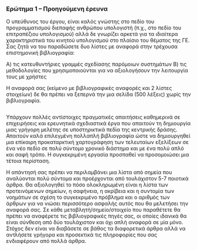 ### Ερώτημα 1 – Προηγούμενη έρευνα
<div class="row"><div class="column"> Ο υπεύθυνος του έργου, είναι καλός γνώστης στο πεδίο του προγραμματισμού διεπαφής ανθρώπου υπολογιστή (π.χ., στο πεδίο του επιτραπέζιου υπολογισμού) αλλά δε γνωρίζει αρκετά για τα ιδιαίτερα χαρακτηριστικά του κινητού υπολογισμού στο πλαίσιο του θέματος της ΓΕ. Σας ζητά να του παραδώσετε δυο λίστες με αναφορά στην τρέχουσα επιστημονική βιβλιογραφία:

Α) τις κατευθυντήριες γραμμές σχεδίασης παρόμοιων συστημάτων
Β) τις μεθοδολογίες που χρησιμοποιούνται για να αξιολογήσουν την λειτουργία τους με χρήστες

Η αναφορά σας (κείμενο με βιβλιογραφικές αναφορές και 2 λίστες στοιχείων) δε θα πρέπει να ξεπερνά την μια σελίδα (500 λέξεις) χωρίς την βιβλιογραφία.</div>
<div class="column"> Υπάρχουν πολλές αντίστοιχες πραγματικές απαιτήσεις καθημερινά σε επιχειρήσεις και ερευνητικά σχεδιαστικά έργα που απαιτούν τη δημιουργία μιας γρήγορη μελέτης σε υποστηρικτικά πεδία της κεντρικής δράσης. Απαιτούν καλά επιλεγμένη πολλαπλή βιβλιογραφία ώστε να δημιουργηθεί μια επίκαιρη προκαταρκτική χαρτογράφηση των τελευταίων εξελίξεων σε ένα νέο πεδίο σε πολύ σύντομο χρονικό διάστημα και με ένα πολύ απλό και σαφή τρόπο. Η συγκεκριμένη εργασία προσπαθεί να προσομοιώσει μια τέτοια περίσταση.

Η απάντησή σας πρέπει να περιλαμβάνει μια λίστα από σημεία που αναλύονται πολύ σύντομα και προέρχονται από τουλάχιστον 5-7 ποιοτικά άρθρα. Θα αξιολογηθεί το πόσο ολοκληρωμένη είναι η λίστα των προτεινόμενων σημείων, η σαφήνεια, η ακρίβεια και η συντομία των νοημάτων σε σχέση το συγκεκριμένο πρόβλημα και ο αριθμός των άρθρων για να νιώσει περισσότερο ασφαλής αυτός που θα μελετήσει την αναφορά σας. Σε κάθε μεταβλητή/σημείο/στοιχείο που παραθέτετε θα πρέπει να αναφέρετε τις βιβλιογραφικές πηγές σας, οι οποίες ιδανικά θα είναι σύνθεση από δύο τουλάχιστον και όχι απλή αναφορά σε μία μόνο. Στόχος δεν είναι να διαβάσετε σε βάθος τα διαφορετικά άρθρα αλλά να αντλήσετε γρήγορα και προσεκτικά τις πληροφορίες που σας ενδιαφέρουν από πολλά άρθρα.</div></div> 
